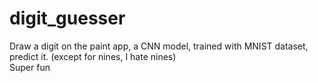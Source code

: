 # digit_guesser
Draw a digit on the paint app, a CNN model, trained with MNIST dataset, predict it. (except for nines, I hate nines)
<br>Super fun

